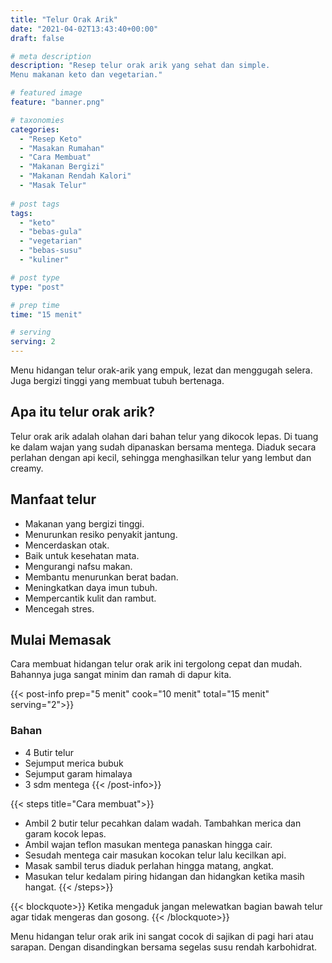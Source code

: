 ```yaml
---
title: "Telur Orak Arik"
date: "2021-04-02T13:43:40+00:00"
draft: false

# meta description
description: "Resep telur orak arik yang sehat dan simple. 
Menu makanan keto dan vegetarian."

# featured image
feature: "banner.png"

# taxonomies
categories:
  - "Resep Keto"
  - "Masakan Rumahan"
  - "Cara Membuat"
  - "Makanan Bergizi"
  - "Makanan Rendah Kalori"
  - "Masak Telur"
  
# post tags
tags:
  - "keto"
  - "bebas-gula"
  - "vegetarian"
  - "bebas-susu"
  - "kuliner"

# post type
type: "post"

# prep time
time: "15 menit"

# serving
serving: 2
---
```

Menu hidangan telur orak-arik yang empuk, lezat dan menggugah selera. Juga bergizi tinggi yang membuat tubuh bertenaga.

## Apa itu telur orak arik?

Telur orak arik adalah olahan dari bahan telur yang dikocok lepas. Di tuang ke dalam wajan yang sudah dipanaskan bersama mentega. Diaduk secara perlahan dengan api kecil, sehingga menghasilkan telur yang lembut dan creamy.

## Manfaat telur

- Makanan yang bergizi tinggi.
- Menurunkan resiko penyakit jantung.
- Mencerdaskan otak.
- Baik untuk kesehatan mata.
- Mengurangi nafsu makan.
- Membantu menurunkan berat badan.
- Meningkatkan daya imun tubuh.
- Mempercantik kulit dan rambut.
- Mencegah stres.

## Mulai Memasak

Cara membuat hidangan telur orak arik ini tergolong cepat dan mudah. Bahannya juga sangat minim dan ramah di dapur kita.

{{< post-info prep="5 menit" cook="10 menit" total="15 menit" serving="2">}}

### Bahan

- 4 Butir telur
- Sejumput merica bubuk
- Sejumput garam himalaya
- 3 sdm mentega
{{< /post-info>}}

{{< steps title="Cara membuat">}}
- Ambil 2 butir telur pecahkan dalam wadah. Tambahkan merica dan garam kocok lepas.
- Ambil wajan teflon masukan mentega panaskan hingga cair.
- Sesudah mentega cair masukan kocokan telur lalu kecilkan api.
- Masak sambil terus diaduk perlahan hingga matang, angkat.
- Masukan telur kedalam piring hidangan dan hidangkan ketika masih hangat.
{{< /steps>}}

{{< blockquote>}}
Ketika mengaduk jangan melewatkan bagian bawah telur agar tidak mengeras dan gosong.
{{< /blockquote>}}

Menu hidangan telur orak arik ini sangat cocok di sajikan di pagi hari atau sarapan. Dengan disandingkan bersama segelas susu rendah karbohidrat.

